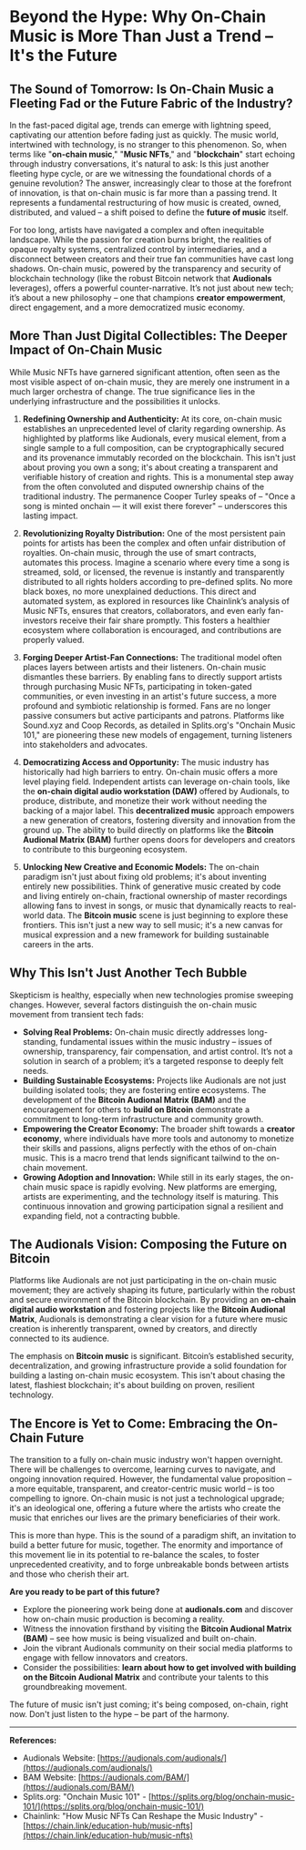 # Beyond the Hype: Why On-Chain Music is More Than Just a Trend – It's the Future


## The Sound of Tomorrow: Is On-Chain Music a Fleeting Fad or the Future Fabric of the Industry?

In the fast-paced digital age, trends can emerge with lightning speed, captivating our attention before fading just as quickly. The music world, intertwined with technology, is no stranger to this phenomenon. So, when terms like "**on-chain music**," "**Music NFTs**," and "**blockchain**" start echoing through industry conversations, it's natural to ask: Is this just another fleeting hype cycle, or are we witnessing the foundational chords of a genuine revolution? The answer, increasingly clear to those at the forefront of innovation, is that on-chain music is far more than a passing trend. It represents a fundamental restructuring of how music is created, owned, distributed, and valued – a shift poised to define the **future of music** itself.

For too long, artists have navigated a complex and often inequitable landscape. While the passion for creation burns bright, the realities of opaque royalty systems, centralized control by intermediaries, and a disconnect between creators and their true fan communities have cast long shadows. On-chain music, powered by the transparency and security of blockchain technology (like the robust Bitcoin network that **Audionals** leverages), offers a powerful counter-narrative. It’s not just about new tech; it’s about a new philosophy – one that champions **creator empowerment**, direct engagement, and a more democratized music economy.

## More Than Just Digital Collectibles: The Deeper Impact of On-Chain Music

While Music NFTs have garnered significant attention, often seen as the most visible aspect of on-chain music, they are merely one instrument in a much larger orchestra of change. The true significance lies in the underlying infrastructure and the possibilities it unlocks.

1.  **Redefining Ownership and Authenticity:** At its core, on-chain music establishes an unprecedented level of clarity regarding ownership. As highlighted by platforms like Audionals, every musical element, from a single sample to a full composition, can be cryptographically secured and its provenance immutably recorded on the blockchain. This isn't just about proving you own a song; it's about creating a transparent and verifiable history of creation and rights. This is a monumental step away from the often convoluted and disputed ownership chains of the traditional industry. The permanence Cooper Turley speaks of – "Once a song is minted onchain — it will exist there forever" – underscores this lasting impact.

2.  **Revolutionizing Royalty Distribution:** One of the most persistent pain points for artists has been the complex and often unfair distribution of royalties. On-chain music, through the use of smart contracts, automates this process. Imagine a scenario where every time a song is streamed, sold, or licensed, the revenue is instantly and transparently distributed to all rights holders according to pre-defined splits. No more black boxes, no more unexplained deductions. This direct and automated system, as explored in resources like Chainlink’s analysis of Music NFTs, ensures that creators, collaborators, and even early fan-investors receive their fair share promptly. This fosters a healthier ecosystem where collaboration is encouraged, and contributions are properly valued.

3.  **Forging Deeper Artist-Fan Connections:** The traditional model often places layers between artists and their listeners. On-chain music dismantles these barriers. By enabling fans to directly support artists through purchasing Music NFTs, participating in token-gated communities, or even investing in an artist's future success, a more profound and symbiotic relationship is formed. Fans are no longer passive consumers but active participants and patrons. Platforms like Sound.xyz and Coop Records, as detailed in Splits.org's "Onchain Music 101," are pioneering these new models of engagement, turning listeners into stakeholders and advocates.

4.  **Democratizing Access and Opportunity:** The music industry has historically had high barriers to entry. On-chain music offers a more level playing field. Independent artists can leverage on-chain tools, like the **on-chain digital audio workstation (DAW)** offered by Audionals, to produce, distribute, and monetize their work without needing the backing of a major label. This **decentralized music** approach empowers a new generation of creators, fostering diversity and innovation from the ground up. The ability to build directly on platforms like the **Bitcoin Audional Matrix (BAM)** further opens doors for developers and creators to contribute to this burgeoning ecosystem.

5.  **Unlocking New Creative and Economic Models:** The on-chain paradigm isn't just about fixing old problems; it's about inventing entirely new possibilities. Think of generative music created by code and living entirely on-chain, fractional ownership of master recordings allowing fans to invest in songs, or music that dynamically reacts to real-world data. The **Bitcoin music** scene is just beginning to explore these frontiers. This isn't just a new way to sell music; it's a new canvas for musical expression and a new framework for building sustainable careers in the arts.

## Why This Isn't Just Another Tech Bubble

Skepticism is healthy, especially when new technologies promise sweeping changes. However, several factors distinguish the on-chain music movement from transient tech fads:

*   **Solving Real Problems:** On-chain music directly addresses long-standing, fundamental issues within the music industry – issues of ownership, transparency, fair compensation, and artist control. It’s not a solution in search of a problem; it’s a targeted response to deeply felt needs.
*   **Building Sustainable Ecosystems:** Projects like Audionals are not just building isolated tools; they are fostering entire ecosystems. The development of the **Bitcoin Audional Matrix (BAM)** and the encouragement for others to **build on Bitcoin** demonstrate a commitment to long-term infrastructure and community growth.
*   **Empowering the Creator Economy:** The broader shift towards a **creator economy**, where individuals have more tools and autonomy to monetize their skills and passions, aligns perfectly with the ethos of on-chain music. This is a macro trend that lends significant tailwind to the on-chain movement.
*   **Growing Adoption and Innovation:** While still in its early stages, the on-chain music space is rapidly evolving. New platforms are emerging, artists are experimenting, and the technology itself is maturing. This continuous innovation and growing participation signal a resilient and expanding field, not a contracting bubble.

## The Audionals Vision: Composing the Future on Bitcoin

Platforms like Audionals are not just participating in the on-chain music movement; they are actively shaping its future, particularly within the robust and secure environment of the Bitcoin blockchain. By providing an **on-chain digital audio workstation** and fostering projects like the **Bitcoin Audional Matrix**, Audionals is demonstrating a clear vision for a future where music creation is inherently transparent, owned by creators, and directly connected to its audience.

The emphasis on **Bitcoin music** is significant. Bitcoin’s established security, decentralization, and growing infrastructure provide a solid foundation for building a lasting on-chain music ecosystem. This isn't about chasing the latest, flashiest blockchain; it's about building on proven, resilient technology.

## The Encore is Yet to Come: Embracing the On-Chain Future

The transition to a fully on-chain music industry won't happen overnight. There will be challenges to overcome, learning curves to navigate, and ongoing innovation required. However, the fundamental value proposition – a more equitable, transparent, and creator-centric music world – is too compelling to ignore. On-chain music is not just a technological upgrade; it's an ideological one, offering a future where the artists who create the music that enriches our lives are the primary beneficiaries of their work.

This is more than hype. This is the sound of a paradigm shift, an invitation to build a better future for music, together. The enormity and importance of this movement lie in its potential to re-balance the scales, to foster unprecedented creativity, and to forge unbreakable bonds between artists and those who cherish their art.

**Are you ready to be part of this future?**

*   Explore the pioneering work being done at **audionals.com** and discover how on-chain music production is becoming a reality.
*   Witness the innovation firsthand by visiting the **Bitcoin Audional Matrix (BAM)** – see how music is being visualized and built on-chain.
*   Join the vibrant Audionals community on their social media platforms to engage with fellow innovators and creators.
*   Consider the possibilities: **learn about how to get involved with building on the Bitcoin Audional Matrix** and contribute your talents to this groundbreaking movement.

The future of music isn't just coming; it's being composed, on-chain, right now. Don't just listen to the hype – be part of the harmony.

---
**References:**
*   Audionals Website: [https://audionals.com/audionals/](https://audionals.com/audionals/)
*   BAM Website: [https://audionals.com/BAM/](https://audionals.com/BAM/)
*   Splits.org: "Onchain Music 101" - [https://splits.org/blog/onchain-music-101/](https://splits.org/blog/onchain-music-101/)
*   Chainlink: "How Music NFTs Can Reshape the Music Industry" - [https://chain.link/education-hub/music-nfts](https://chain.link/education-hub/music-nfts)
